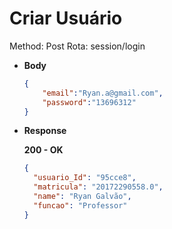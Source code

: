 # Criar Usuário

Method: Post
Rota: session/login

- **Body**

    ```json
    {
    	"email":"Ryan.a@gmail.com",
    	"password":"13696312"
    }
    ```

- **Response**

    **200 - OK**

    ```json
    {
      "usuario_Id": "95cce8",
      "matricula": "20172290558.0",
      "name": "Ryan Galvão",
      "funcao": "Professor"
    }
    ```